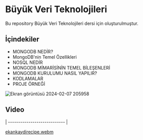 # Büyük Veri Teknolojileri

Bu repository Büyük Veri Teknolojileri dersi için oluşturulmuştur. 

## İçindekiler
 - MONGODB NEDİR?
 - MongoDB'nin Temel Özellikleri
 - NOSQL NEDİR
 - MONGODB MİMARİSİNİN TEMEL BİLEŞENLERİ
 - MONGODB KURULUMU NASIL YAPILIR?
 - KODLAMALAR
 - PROJE ÖRNEĞİ
   </br>

   
![Ekran görüntüsü 2024-02-07 205958](https://github.com/ahmetgurr/BigDataTechnologies/assets/92628011/cbb58635-ee97-46ea-ba61-fdaa42e12465)
 
 ## Video
| ---------------------------- |

[ekankaydirecipe.webm](https://github.com/ahmetgurr/BigDataTechnologies/assets/92628011/e1e73989-07af-4f96-8bec-59df8d157bde)





</br>

